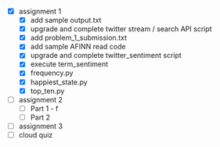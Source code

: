 - [x] assignment 1
  - [x] add sample output.txt
  - [x] upgrade and complete twitter stream / search API script
  - [x] add problem_1_submission.txt
  - [x] add sample AFINN read code
  - [x] upgrade and complete twitter_sentiment script
  - [x] execute term_sentiment
  - [x] frequency.py
  - [x] happiest_state.py
  - [x] top_ten.py

- [ ] assignment 2
  - [ ] Part 1 - f
  - [ ] Part 2

- [ ] assignment 3
- [ ] cloud quiz
